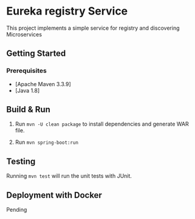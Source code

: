 # Eureka registry Service

This project implements a simple service for registry and discovering Microservices

## Getting Started

### Prerequisites

- [Apache Maven 3.3.9]
- [Java 1.8]

## Build & Run

1. Run `mvn -U clean package` to install dependencies and generate WAR file.

2. Run `mvn spring-boot:run` 


## Testing

Running `mvn test` will run the unit tests with JUnit.

## Deployment with Docker

Pending

